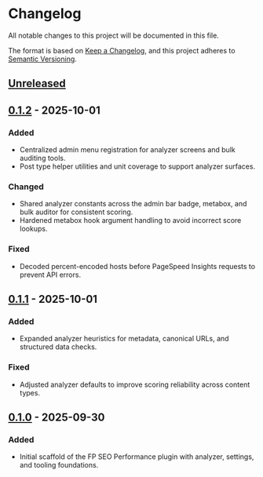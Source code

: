 # Changelog
All notable changes to this project will be documented in this file.

The format is based on [Keep a Changelog](https://keepachangelog.com/en/1.1.0/), and this project adheres to [Semantic Versioning](https://semver.org/spec/v2.0.0.html).

## [Unreleased]

## [0.1.2] - 2025-10-01
### Added
- Centralized admin menu registration for analyzer screens and bulk auditing tools.
- Post type helper utilities and unit coverage to support analyzer surfaces.

### Changed
- Shared analyzer constants across the admin bar badge, metabox, and bulk auditor for consistent scoring.
- Hardened metabox hook argument handling to avoid incorrect score lookups.

### Fixed
- Decoded percent-encoded hosts before PageSpeed Insights requests to prevent API errors.

## [0.1.1] - 2025-10-01
### Added
- Expanded analyzer heuristics for metadata, canonical URLs, and structured data checks.

### Fixed
- Adjusted analyzer defaults to improve scoring reliability across content types.

## [0.1.0] - 2025-09-30
### Added
- Initial scaffold of the FP SEO Performance plugin with analyzer, settings, and tooling foundations.

[Unreleased]: https://github.com/franpass87/FP-SEO-Manager/compare/v0.1.2...HEAD
[0.1.2]: https://github.com/franpass87/FP-SEO-Manager/compare/v0.1.1...v0.1.2
[0.1.1]: https://github.com/franpass87/FP-SEO-Manager/compare/v0.1.0...v0.1.1
[0.1.0]: https://github.com/franpass87/FP-SEO-Manager/releases/tag/v0.1.0
